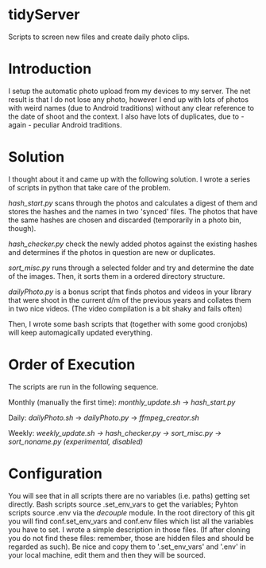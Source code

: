# tidyServer
Scripts to screen new files and create daily photo clips.


# Introduction #

I setup the automatic photo upload from my devices to my server. The net result is that I do not lose any photo, however I end up with lots of photos with weird names (due to Android traditions) without any clear reference to the date of shoot and the context. I also have lots of duplicates, due to - again - peculiar Android traditions.

# Solution #

I thought about it and came up with the following solution. I wrote a series of scripts in python that take care of the problem. 

_hash_start.py_ scans through the photos and calculates a digest of them and stores the hashes and the names in two 'synced' files. The photos that have the same hashes are chosen and discarded (temporarily in a photo bin, though).

_hash_checker.py_ check the newly added photos against the existing hashes and determines if the photos in question are new or duplicates. 

_sort_misc.py_ runs through a selected folder and try and determine the date of the images. Then, it sorts them in a ordered directory structure.

_dailyPhoto.py_ is a bonus script that finds photos and videos in your library that were shoot in the current d/m of the previous years and collates them in two nice videos. (The video compilation is a bit shaky and fails often)

Then, I wrote some bash scripts that (together with some good cronjobs) will keep automagically updated everything.

# Order of Execution #

The scripts are run in the following sequence.

Monthly (manually the first time): _monthly_update.sh_ -> _hash_start.py_

Daily: _dailyPhoto.sh_ -> _dailyPhoto.py_ -> _ffmpeg_creator.sh_

Weekly: _weekly_update.sh -> hash_checker.py -> sort_misc.py -> sort_noname.py (experimental, disabled)_

# Configuration #

You will see that in all scripts there are no variables (i.e. paths) getting set directly. Bash scripts source .set_env_vars to get the variables; Pyhton scripts source .env via the _decouple_ module. In the root directory of this git you will find conf.set_env_vars and conf.env files which list all the variables you have to set. I wrote a simple description in those files. (If after cloning you do not find these files: remember, those are hidden files and should be regarded as such). Be nice and copy them to '.set_env_vars' and '.env' in your local machine, edit them and then they will be sourced.
